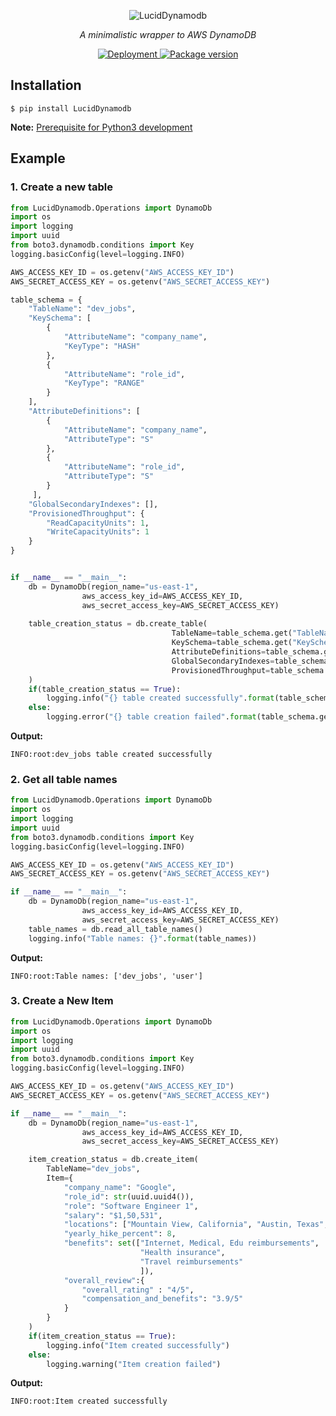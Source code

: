 <p align="center">
  <img src="https://i.imgur.com/r9hHHUo.png" alt="LucidDynamodb">
</p>
<p align="center">
    <em>A minimalistic wrapper to AWS DynamoDB</em>
</p>
<p align="center">
  
<a href="https://github.com/dineshsonachalam/Lucid-Dynamodb/actions" target="_blank">
    <img src="https://github.com/dineshsonachalam/Lucid-Dynamodb/actions/workflows/pypi-deploy.yml/badge.svg" alt="Deployment">
</a>
  
<a href="https://pypi.org/project/LucidDynamodb" target="_blank">
    <img src="https://img.shields.io/pypi/v/LucidDynamodb?color=%2334D058&label=pypi%20package" alt="Package version">
</a>
</p>

## Installation

<div class="termy">

```console
$ pip install LucidDynamodb
```
  
</div>

**Note:**  <a href="https://gist.github.com/dineshsonachalam/88f55b28c1f0c1ce93421f5a8f33e84a"> Prerequisite for Python3 development </a>

## Example

### 1. Create a new table

```Python
from LucidDynamodb.Operations import DynamoDb
import os
import logging
import uuid
from boto3.dynamodb.conditions import Key
logging.basicConfig(level=logging.INFO)

AWS_ACCESS_KEY_ID = os.getenv("AWS_ACCESS_KEY_ID")
AWS_SECRET_ACCESS_KEY = os.getenv("AWS_SECRET_ACCESS_KEY")

table_schema = {
	"TableName": "dev_jobs",
	"KeySchema": [
        {
            "AttributeName": "company_name",
            "KeyType": "HASH"
	    },
        {
            "AttributeName": "role_id",
            "KeyType": "RANGE"
	    }
    ],
	"AttributeDefinitions": [
        {
            "AttributeName": "company_name",
            "AttributeType": "S"
	    },
        {
            "AttributeName": "role_id",
            "AttributeType": "S"
	    }
     ],
	"GlobalSecondaryIndexes": [],
	"ProvisionedThroughput": {
		"ReadCapacityUnits": 1,
		"WriteCapacityUnits": 1
	}
}


if __name__ == "__main__":
    db = DynamoDb(region_name="us-east-1", 
                aws_access_key_id=AWS_ACCESS_KEY_ID, 
                aws_secret_access_key=AWS_SECRET_ACCESS_KEY)
                
    table_creation_status = db.create_table(
                                    TableName=table_schema.get("TableName"),
                                    KeySchema=table_schema.get("KeySchema"),
                                    AttributeDefinitions=table_schema.get("AttributeDefinitions"),
                                    GlobalSecondaryIndexes=table_schema.get("GlobalSecondaryIndexes"),
                                    ProvisionedThroughput=table_schema.get("ProvisionedThroughput")
    )
    if(table_creation_status == True):
        logging.info("{} table created successfully".format(table_schema.get("TableName")))
    else:
        logging.error("{} table creation failed".format(table_schema.get("TableName")))
```
**Output:**
```
INFO:root:dev_jobs table created successfully
```

### 2. Get all table names

```Python
from LucidDynamodb.Operations import DynamoDb
import os
import logging
import uuid
from boto3.dynamodb.conditions import Key
logging.basicConfig(level=logging.INFO)

AWS_ACCESS_KEY_ID = os.getenv("AWS_ACCESS_KEY_ID")
AWS_SECRET_ACCESS_KEY = os.getenv("AWS_SECRET_ACCESS_KEY")

if __name__ == "__main__":
    db = DynamoDb(region_name="us-east-1", 
                aws_access_key_id=AWS_ACCESS_KEY_ID, 
                aws_secret_access_key=AWS_SECRET_ACCESS_KEY)
    table_names = db.read_all_table_names()
    logging.info("Table names: {}".format(table_names))
```
**Output:**
```
INFO:root:Table names: ['dev_jobs', 'user']
```
### 3. Create a New Item

```Python
from LucidDynamodb.Operations import DynamoDb
import os
import logging
import uuid
from boto3.dynamodb.conditions import Key
logging.basicConfig(level=logging.INFO)

AWS_ACCESS_KEY_ID = os.getenv("AWS_ACCESS_KEY_ID")
AWS_SECRET_ACCESS_KEY = os.getenv("AWS_SECRET_ACCESS_KEY")

if __name__ == "__main__":
    db = DynamoDb(region_name="us-east-1", 
                aws_access_key_id=AWS_ACCESS_KEY_ID, 
                aws_secret_access_key=AWS_SECRET_ACCESS_KEY)

    item_creation_status = db.create_item(
        TableName="dev_jobs", 
        Item={
            "company_name": "Google",
            "role_id": str(uuid.uuid4()),
            "role": "Software Engineer 1",
            "salary": "$1,50,531",
            "locations": ["Mountain View, California", "Austin, Texas", "Chicago, IL"],
            "yearly_hike_percent": 8,
            "benefits": set(["Internet, Medical, Edu reimbursements", 
                             "Health insurance",
                             "Travel reimbursements"
                             ]),
            "overall_review":{
                "overall_rating" : "4/5",
                "compensation_and_benefits": "3.9/5"
            }
        }
    )
    if(item_creation_status == True):
        logging.info("Item created successfully")
    else:
        logging.warning("Item creation failed")
```
**Output:**
```
INFO:root:Item created successfully
```






